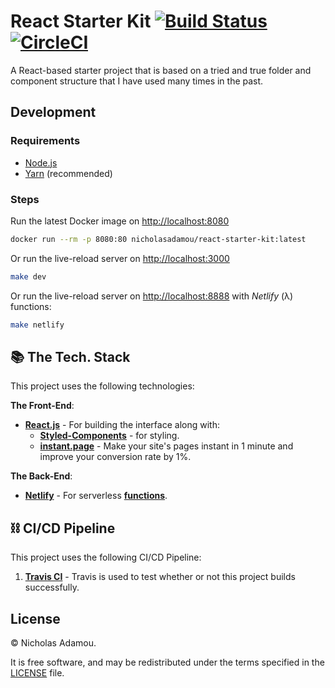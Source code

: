 # React Starter Kit [![Build Status](https://travis-ci.org/nicholasadamou/react-starter-kit.svg?branch=master)](https://travis-ci.org/nicholasadamou/react-starter-kit) [![CircleCI](https://circleci.com/gh/nicholasadamou/react-starter-kit.svg?style=svg)](https://circleci.com/gh/nicholasadamou/react-starter-kit)

A React-based starter project that is based on a tried and true folder and component structure that I have used many times in the past.

## Development

### Requirements

- [Node.js](https://nodejs.org/en/)
- [Yarn](https://yarnpkg.com/en/) (recommended)

### Steps

Run the latest Docker image on <http://localhost:8080>

```bash
docker run --rm -p 8080:80 nicholasadamou/react-starter-kit:latest
```

Or run the live-reload server on <http://localhost:3000>

```bash
make dev
```

Or run the live-reload server on <http://localhost:8888> with _Netlify_ (λ) functions:

```bash
make netlify
```

## 📚 The Tech. Stack

This project uses the following technologies:

**The Front-End**:

- [**React.js**](https://reactjs.org/) - For building the interface along with:
  - [**Styled-Components**](https://www.styled-components.com/) - for styling.
  - [**instant.page**](https://instant.page/) - Make your site's pages instant in 1 minute and improve your conversion rate by 1%.

**The Back-End**:

- [**Netlify**](https://netlify.com/) - For serverless [**functions**](functions/).

## ⛓️ CI/CD Pipeline

This project uses the following CI/CD Pipeline:

1. [**Travis CI**](https://travis-ci.org/nicholasadamou/react-starter-kit) - Travis is used to test whether or not this project builds successfully.

## License

© Nicholas Adamou.

It is free software, and may be redistributed under the terms specified in the [LICENSE] file.

[license]: LICENSE
